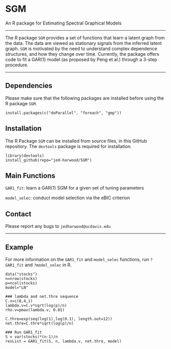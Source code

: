 # SGM
An R package for Estimating Spectral Graphical Models

*** 
The R package `SGM` provides a set of functions that learn a latent graph from the data.  The data are viewed as stationary signals from the inferred latent graph.  `SGM` is motivated by the need to understand complex dependence structures, and how they change over time.  Currently, the package offers code to fit a GAR(1) model (as proposed by Peng et al.) through a 3-step procedure.

*** 

## Dependencies 
Please make sure that the following packages are installed before using the R package `SGM`. 

```
install.packages(c("doParallel", "foreach", "gmp"))
```

## Installation
The R Package `SGM` can be installed from source files, in this GitHub repository.  The `devtools` package is required for installation.  
```
library(devtools)
install_github(repo="jed-harwood/SGM")
```

## Main Functions
`GAR1_fit`: learn a GAR(1) SGM for a given set of tuning parameters

`model_selec`: conduct model selection via the eBIC criterion


## Contact
Please report any bugs to `jedharwood@ucdavis.edu`

*** 

## Example

For more information on the `GAR1_fit` and `model_selec` functions, run `?GAR1_fit` and `?model_selec` in R.  

```
data("stocks")
n=nrow(stocks)
p=ncol(stocks)
model="LN"

### lambda and net.thre sequence
C.v=c(8,4,1)
lambda.v=C.v*sqrt(log(p)/n) 
rho.v=pmax(lambda.v, 0.01)

C.thre=exp(seq(log(1),log(0.1), length.out=12))
net.thre=C.thre*sqrt(log(p)/n) 

### Run GAR1_fit
S = var(stocks)*(n-1)/n
resList = GAR1_fit(S, n, lambda.v, net.thre, model) 
```
